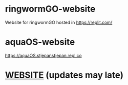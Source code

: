 # ringwormGO-website
Website for ringwormGO hosted in https://replit.com/

# aquaOS-website
https://aquaOS.stjepanstjepan.repl.co

# [WEBSITE](https://ringwormgo-web.ringwormgo.repl.co/) (updates may late)

